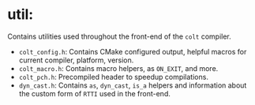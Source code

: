 # util:
Contains utilities used throughout the front-end of the `colt` compiler.
- `colt_config.h`: Contains CMake configured output, helpful macros for current compiler, platform, version.
- `colt_macro.h`: Contains macro helpers, as `ON_EXIT`, and more.
- `colt_pch.h`: Precompiled header to speedup compilations.
- `dyn_cast.h`: Contains `as`, `dyn_cast`, `is_a` helpers and information about the custom form of `RTTI` used in the front-end.